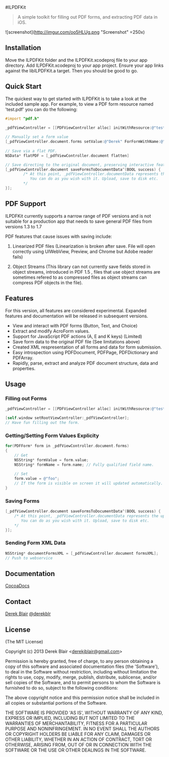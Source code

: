 #ILPDFKit

> A simple toolkit for filling out PDF forms, and extracting PDF data in iOS.


![screenshot](http://imgur.com/oo5HLUg.png "Screenshot" =250x)

## Installation

   Move the ILPDFKit folder and the ILPDFKit.xcodeproj file to your app directory. Add ILPDFKit.xcodeproj to your app project. Ensure your app links against the libILPDFKit.a target. Then you should be good to go.

## Quick Start

 The quickest way to get started with ILPDFKit is to take a look at the included sample app. For example, to view a PDF form resource named 'test.pdf' you can do the following: 
    
```objective-c
#import "pdf.h"

_pdfViewController = [[PDFViewController alloc] initWithResource:@"test.pdf"];
    
// Manually set a form value
[_pdfViewController.document.forms setValue:@"Derek" ForFormWithName:@"Contacts.FirstName"];
    
// Save via a flat PDF.
NSData* flatPDF = [_pdfViewController.document flatten]

// Save directing to the original document, preserving interactive features
[_pdfViewController.document saveFormsToDocumentData^(BOOL success) {
		/* At this point, _pdfViewController.documentData represents the updated PDF.
	   	   You can do as you wish with it. Upload, save to disk etc.
		*/
}];

```

## PDF Support 

ILPDFKit currently supports a narrow range of PDF versions and is not suitable for a production app that needs to save general PDF files from versions 1.3 to 1.7
  
 PDF features that cause issues with saving include:
  
  1. Linearized PDF files (Linearization is broken after save. File will open correctly using UIWebView, Preview, and Chrome but Adobe reader fails)
  
  2. Object Streams (This library can not currently save fields stored in object streams, introduced in PDF 1.5 , files that use object streams are sometimes refered to as compressed files as object streams can compress PDF objects in the file).
  
## Features




  For this version, all features are considered experimental. Expanded features and documentation will be released in subsequent versions.
  
  * View and interact with PDF forms (Button, Text, and Choice)
  * Extract and modify AcroForm values.
  * Support for JavaScript PDF actions (A, E and K keys) (Limited)
  * Save form data to the original PDF file (See limitations above)
  * Created XML respresentation of all forms and data for form submission.
  * Easy introspection using PDFDocument, PDFPage, PDFDictionary and PDFArray.
  * Rapidly, parse, extract and analyze PDF document structure, data and properties.
  
  
## Usage


### Filling out Forms

```objective-c
_pdfViewController = [[PDFViewController alloc] initWithResource:@"test.pdf"];

[self.window setRootViewController:_pdfViewController];
// Have fun filling out the form.
```


### Getting/Setting Form Values Explicity

```objective-c
for(PDFForm* form in _pdfViewController.document.forms)
{
	// Get
	NSString* formValue = form.value;
	NSString* formName = form.name; // Fully qualified field name.
	
	// Set
	form.value = @"foo";
	// If the form is visible on screen it will updated automatically.
}
```


### Saving Forms

```objective-c
[_pdfViewController.document saveFormsToDocumentData^(BOOL success) {
	/* At this point, _pdfViewController.documentData represents the updated PDF.
   	   You can do as you wish with it. Upload, save to disk etc.
	*/
}];
```
	 
	
### Sending Form XML Data 
```objective-c
NSString* documentFormsXML = [_pdfViewController.document formsXML];
// Push to webservice
```
	


## Documentation

[CocoaDocs](http://cocoadocs.org/docsets/ILPDFKit)



## Contact


[Derek Blair](http://github.com/derekblair)
[@derekblr](https://twitter.com/derekblr)

## License

(The MIT License)

Copyright (c) 2013 Derek Blair &lt;derekjblair@gmail.com&gt;

Permission is hereby granted, free of charge, to any person obtaining
a copy of this software and associated documentation files (the
'Software'), to deal in the Software without restriction, including
without limitation the rights to use, copy, modify, merge, publish,
distribute, sublicense, and/or sell copies of the Software, and to
permit persons to whom the Software is furnished to do so, subject to
the following conditions:

The above copyright notice and this permission notice shall be
included in all copies or substantial portions of the Software.

THE SOFTWARE IS PROVIDED 'AS IS', WITHOUT WARRANTY OF ANY KIND,
EXPRESS OR IMPLIED, INCLUDING BUT NOT LIMITED TO THE WARRANTIES OF
MERCHANTABILITY, FITNESS FOR A PARTICULAR PURPOSE AND NONINFRINGEMENT.
IN NO EVENT SHALL THE AUTHORS OR COPYRIGHT HOLDERS BE LIABLE FOR ANY
CLAIM, DAMAGES OR OTHER LIABILITY, WHETHER IN AN ACTION OF CONTRACT,
TORT OR OTHERWISE, ARISING FROM, OUT OF OR IN CONNECTION WITH THE
SOFTWARE OR THE USE OR OTHER DEALINGS IN THE SOFTWARE.
